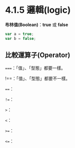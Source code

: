 # 4.1.5 邏輯\(logic\)

**布林值\(Boolean\)**：**true** 或 **false**

```js
var a = true;
var b = false;
```

## 比較運算子\(Operator\)

`===`：「值」、「型態」都要一樣。

!==：「值」、「型態」都要不一樣。

`==`：

`!=`：

`>`：

`<`：

`>=`：

`<=`：

